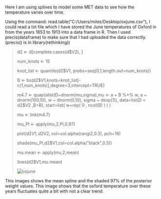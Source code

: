 Here I am using splines to model some MET data to see how the temperature varies over time.

Using the command: read.table("C:/Users/miles/Desktop/oxjune.csv"), I could read a txt file which I have stored the June temperatures of Oxford in from the years 1853 to 1913 into a data frame in R. Then I used precis(dataframe) to make sure that I had uploaded the data correctly. (precis() is in library(rethinking))

> d2 <- d[complete.cases(d$V2), ]
> 
> num_knots <- 15
> 
> knot_list <- quantile(d2$V1, probs=seq(0,1,length.out=num_knots))
> 
> B <- bs(d2$V1,knots=knot_list[-c(1,num_knots)],degree=3,intercept=TRUE)
> 
> m4.7 <- quap(alist(D~dnorm(mu,sigma),mu <- a + B %*% w, a ~ dnorm(100,10), w ~ dnorm(0,10), sigma ~ dexp(1)), data=list(D = d2$V2 ,B=B), start=list( w=rep( 0 , ncol(B) ) ) )
> 
> mu <- link(m4.7)
> 
> mu_PI <- apply(mu,2,PI,0.97)
> 
> plot(d2$V1, d2$V2, col=col.alpha(rangi2,0.3), pch=16)
> 
> shade(mu_PI,d2$V1,col=col.alpha("black",0.5))
> 
> mu.mean <- apply(mu,2,mean)
> 
> lines(d2$V1,mu.mean)
>
> ![oxjune](https://github.com/user-attachments/assets/3e2c6bb2-abd3-4556-804e-284407d5ca4c)

This images shows the mean spline and the shaded 97% of the posterior weight values. This image shows that the oxford temperature over these years fluctuates quite a bit with not a clear trend.
